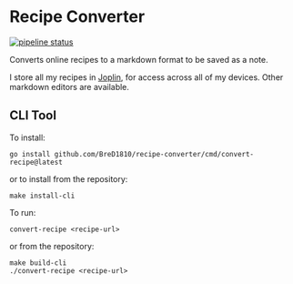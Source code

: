 Recipe Converter
===
[![pipeline status](https://gitlab.com/BreD1810/recipe-converter/badges/main/pipeline.svg)](https://gitlab.com/BreD1810/recipe-converter/-/commits/main)

Converts online recipes to a markdown format to be saved as a note.

I store all my recipes in [Joplin](https://joplinapp.org), for access across all of my devices.
Other markdown editors are available.

## CLI Tool
To install:
```shell
go install github.com/BreD1810/recipe-converter/cmd/convert-recipe@latest
```
or to install from the repository:
```shell
make install-cli
```

To run:
```shell
convert-recipe <recipe-url>
```
or from the repository:
```shell
make build-cli
./convert-recipe <recipe-url>
```
